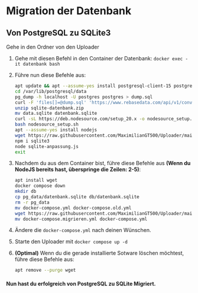 # Migration der Datenbank

## Von PostgreSQL zu SQLite3
Gehe in den Ordner von den Uploader

 1. Gehe mit diesen Befehl in den Container der Datenbank: `docker exec -it datenbank bash`

 2. Führe nun diese Befehle aus:
    ```bash
    apt update && apt --assume-yes install postgresql-client-15 postgresql-client-common curl wget zip
    cd /var/lib/postgresql/data
    pg_dump -h localhost -U postgres postgres > dump.sql
    curl -F 'files[]=@dump.sql' 'https://www.rebasedata.com/api/v1/convert?outputFormat=sqlite&errorResponse=zip' -o sqlite-datenbank.zip
    unzip sqlite-datenbank.zip
    mv data.sqlite datenbank.sqlite
    curl -sL https://deb.nodesource.com/setup_20.x -o nodesource_setup.sh
    bash nodesource_setup.sh
    apt --assume-yes install nodejs
    wget https://raw.githubusercontent.com/MaximilianGT500/Uploader/main/sqlite-anpassung.js
    npm i sqlite3
    node sqlite-anpassung.js
    exit
    ```
 3. Nachdem du aus dem Container bist, führe diese Befehle aus **(Wenn du NodeJS bereits hast, überspringe die Zeilen: 2-5)**:
    ```bash
    apt install wget
    docker compose down
    mkdir db
    cp pg_data/datenbank.sqlite db/datenbank.sqlite
    rm -r pg_data
    mv docker-compose.yml docker-compose.old.yml
    wget https://raw.githubusercontent.com/MaximilianGT500/Uploader/main/docker-compose.migrieren.yml
    mv docker-compose.migrieren.yml docker-compose.yml
    ```
 3. Ändere die `docker-compose.yml` nach deinen Wünschen.
 5. Starte den Uploader mit `docker compose up -d`
 6. **(Optimal)** Wenn du die gerade installierte Sotware löschen möchtest, führe diese Befehle aus:
    ```bash
    apt remove --purge wget
    ```
#### Nun hast du erfolgreich von PostgreSQL zu SQLite Migriert.